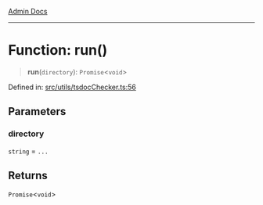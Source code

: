 [Admin Docs](/)

***

# Function: run()

> **run**(`directory`): `Promise`\<`void`\>

Defined in: [src/utils/tsdocChecker.ts:56](https://github.com/PalisadoesFoundation/talawa-admin/blob/main/src/utils/tsdocChecker.ts#L56)

## Parameters

### directory

`string` = `...`

## Returns

`Promise`\<`void`\>
